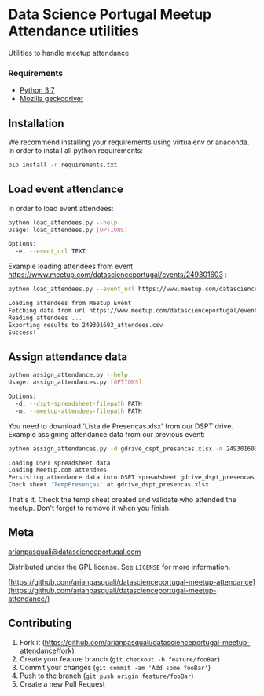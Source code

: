 # Data Science Portugal Meetup Attendance utilities

Utilities to handle meetup attendance

### Requirements

* [Python 3.7](https://www.python.org/)
* [Mozilla geckodriver](https://github.com/mozilla/geckodriver/)

## Installation

We recommend installing your requirements using virtualenv or anaconda. In order to install all python requirements:

```sh
pip install -r requirements.txt
```

## Load event attendance

In order to load event attendees:

```sh
python load_attendees.py --help
Usage: load_attendees.py [OPTIONS]

Options:
  -e, --event_url TEXT
```

Example loading attendees from event https://www.meetup.com/datascienceportugal/events/249301603 :

```sh
python load_attendees.py --event_url https://www.meetup.com/datascienceportugal/events/249301603

Loading attendees from Meetup Event
Fetching data from url https://www.meetup.com/datascienceportugal/events/249301603/attendees
Reading attendees ...
Exporting results to 249301603_attendees.csv
Success!
```

## Assign attendance data

```sh
python assign_attendance.py --help
Usage: assign_attendances.py [OPTIONS]

Options:
  -d, --dspt-spreadsheet-filepath PATH
  -m, --meetup-attendees-filepath PATH
```


You need to download 'Lista de Presenças.xlsx' from our DSPT drive. Example assigning attendance data from our previous event:

```sh
python assign_attendances.py -d gdrive_dspt_presencas.xlsx -m 249301603_attendees.csv

Loading DSPT spreadsheet data
Loading Meetup.com attendees
Persisting attendance data into DSPT spreadsheet gdrive_dspt_presencas.xlsx
Check sheet 'TempPresenças' at gdrive_dspt_presencas.xlsx
```

That's it. 
Check the temp sheet created and validate who attended the meetup. Don't forget to remove it when you finish.

## Meta

arianpasquali@datascienceportugal.com

Distributed under the GPL license. See ``LICENSE`` for more information.

[https://github.com/arianpasquali/datascienceportugal-meetup-attendance](https://github.com/arianpasquali/datascienceportugal-meetup-attendance/)

## Contributing

1. Fork it (<https://github.com/arianpasquali/datascienceportugal-meetup-attendance/fork>)
2. Create your feature branch (`git checkout -b feature/fooBar`)
3. Commit your changes (`git commit -am 'Add some fooBar'`)
4. Push to the branch (`git push origin feature/fooBar`)
5. Create a new Pull Request
